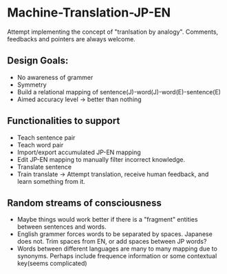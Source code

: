 # Machine-Translation-JP-EN
Attempt implementing the concept of "tranlsation by analogy".
Comments, feedbacks and pointers are always welcome.

## Design Goals:
- No awareness of grammer
- Symmetry 
- Build a relational mapping of sentence(J)-word(J)-word(E)-sentence(E)
- Aimed accuracy level -> better than nothing

## Functionalities to support
- Teach sentence pair
- Teach word pair
- Import/export accumulated JP-EN mapping
- Edit JP-EN mapping to manually filter incorrect knowledge.
- Translate sentence
- Train translate -> Attempt translation, receive human feedback, and learn something from it.

## Random streams of consciousness
- Maybe things would work better if there is a "fragment" entities between sentences and words.
- English grammer forces words to be separated by spaces. Japanese does not. Trim spaces from EN, or add spaces between JP words?
- Words between different languages are many to many mapping due to synonyms. Perhaps include frequence information or some contextual key(seems complicated)
